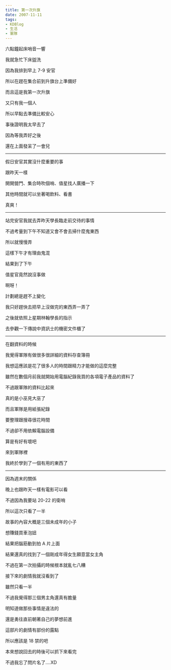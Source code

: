 ```yaml
---
title: 第一次升旗
date: 2007-11-11
tags:
- KDBlog
- 生活
- 軍隊
---
```

六點鐘起床哨音一響

我就急忙下床盥洗

因為我排到早上 7-9  安官

所以在趕在集合前到升旗台上準備好

而且這是我第一次升旗

又只有我一個人

所以早點去準備比較安心

事後證明我太早去了

因為等我弄好之後

還在上面發呆了一會兒

---

假日安官其實沒什麼重要的事

跟昨天一樣

開開營門、集合時吹個哨、值星找人廣播一下

其他時間就可以坐著喝飲料、看書

真爽！

---

站完安官我就去弄昨天學長臨走前交待的事情

不過考量到下午不知道又會不會去掃什麼鬼東西

所以就慢慢弄

這樣下午才有理由鬼混

結果到了下午

值星官竟然說沒事做

啊呀！

計劃總是趕不上變化

我只好趕快去把早上沒做完的東西弄一弄了

之後就依照上星期林翰學長的指示

去參觀一下傳說中資訊士的機密文件櫃了

---

在翻資料的時候

我覺得軍隊有做很多很詳細的資料存查簿冊

我想這應該是花了很多人的時間跟精力才能做的這麼完整

雖然在數個月前我就開始用電腦紀錄我買的各項電子產品的資料了

不過跟軍隊的資料比起來

真的是小巫見大巫了

而且軍隊是用紙張紀錄

要整理跟搜尋很花時間

不過卻不用依賴電腦設備

算是有好有壞吧

來到軍隊裡

我終於學到了一個有用的東西了

---

因為週末的關係

晚上也跟昨天一樣有電影可以看

不過因為我要站 20-22  的衛哨

所以這次只看了一半

故事的內容大概是三個未成年的小子

想賺錢買車泡妞

結果把腦筋動到拍  A 片上面

結果還真的找到了一個剛成年得女生願意當女主角

不過在第一次拍攝的時候根本就亂七八糟

接下來的劇情我就沒看到了

雖然只看一半

不過我覺得那三個男主角還真有膽量

明知道做那些事情是違法的

還是勇往直前朝著自己的夢想前進

這部片的劇情有部份的露點

所以應該是 18 禁的吧

本來想說回去的時後可以抓下來看完

不過我忘了問片名了....XD

